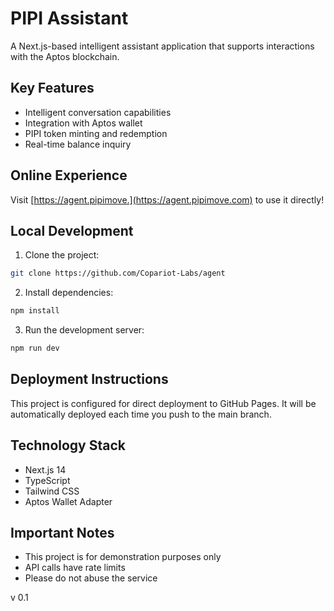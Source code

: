 # PIPI Assistant

A Next.js-based intelligent assistant application that supports interactions with the Aptos blockchain.

## Key Features

- Intelligent conversation capabilities
- Integration with Aptos wallet
- PIPI token minting and redemption
- Real-time balance inquiry

## Online Experience

Visit [https://agent.pipimove.](https://agent.pipimove.com) to use it directly!

## Local Development

1. Clone the project:
```bash
git clone https://github.com/Copariot-Labs/agent
```

2. Install dependencies:
```bash
npm install
```

3. Run the development server:
```bash
npm run dev
```

## Deployment Instructions

This project is configured for direct deployment to GitHub Pages. It will be automatically deployed each time you push to the main branch.

## Technology Stack

- Next.js 14
- TypeScript
- Tailwind CSS
- Aptos Wallet Adapter

## Important Notes

- This project is for demonstration purposes only
- API calls have rate limits
- Please do not abuse the service

v 0.1

